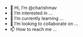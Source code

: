 - 👋 Hi, I’m @charishmav
- 👀 I’m interested in ...
- 🌱 I’m currently learning ...
- 💞️ I’m looking to collaborate on ...
- 📫 How to reach me ...

<!---
charishmav/charishmav is a ✨ special ✨ repository because its `README.md` (this file) appears on your GitHub profile.
You can click the Preview link to take a look at your changes.
--->
